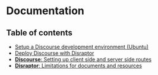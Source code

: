 # Documentation

## Table of contents

- [Setup a Discourse development environment (Ubuntu)](setup-a-discourse-development-environment-ubuntu.md)
- [Deploy Discourse with Disraptor](deploy-discourse-with-disraptor.md)
- [**Discourse**: Setting up client side and server side routes](discourse-setting-up-client-side-and-server-side-routes.md)
- [**Disraptor**: Limitations for documents and resources](disraptor-limitations-for-documents-and-resources.md)
